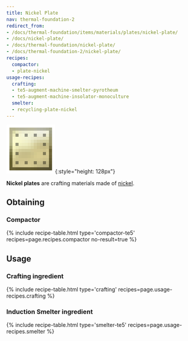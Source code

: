 ```yaml
---
title: Nickel Plate
nav: thermal-foundation-2
redirect_from:
- /docs/thermal-foundation/items/materials/plates/nickel-plate/
- /docs/nickel-plate/
- /docs/thermal-foundation/nickel-plate/
- /docs/thermal-foundation-2/nickel-plate/
recipes:
  compactor:
  - plate-nickel
usage-recipes:
  crafting:
  - te5-augment-machine-smelter-pyrotheum
  - te5-augment-machine-insolator-monoculture
  smelter:
  - recycling-plate-nickel
---
```


![Nickel plate](/assets/images/thermal-foundation-2/plate-nickel.png){:style="height: 128px"}


**Nickel plates** are crafting materials made of [nickel](/docs/1.12/thermal-foundation-2/nickel-ingot/).


Obtaining
---------

### Compactor
{% include recipe-table.html type='compactor-te5' recipes=page.recipes.compactor no-result=true %}


Usage
-----

### Crafting ingredient
{% include recipe-table.html type='crafting' recipes=page.usage-recipes.crafting %}

### Induction Smelter ingredient
{% include recipe-table.html type='smelter-te5' recipes=page.usage-recipes.smelter %}
